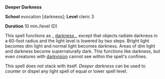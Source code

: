  **Deeper Darkness**

**School** evocation [darkness]; **Level** cleric 3

**Duration** 10 min./level (D)

This spell functions as _ [darkness](darkness.html#_darkness)_, except that objects radiate darkness in a 60-foot radius and the light level is lowered by two steps. Bright light becomes dim light and normal light becomes darkness. Areas of dim light and darkness become supernaturally dark. This functions like darkness, but even creatures with [darkvision](../glossary.html#_darkvision) cannot see within the spell's confines.

This spell does not stack with itself. _Deeper darkness_ can be used to counter or dispel any light spell of equal or lower spell level.

